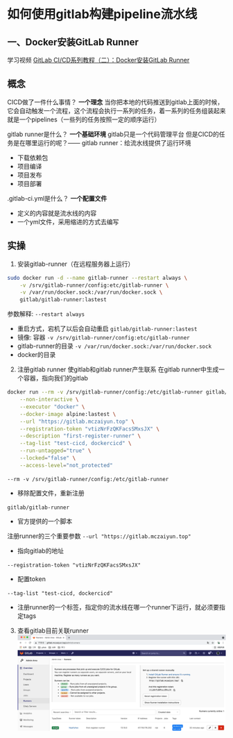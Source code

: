 # 如何使用gitlab构建pipeline流水线

## 一、Docker安装GitLab Runner

学习视频
[GitLab CI/CD系列教程（二）：Docker安装GitLab Runner](https://www.bilibili.com/video/BV185411c7bJ/?spm_id_from=333.788&vd_source=8ba6ed28327bb7cef4adc064e3b342c1)

## 概念

CICD做了一件什么事情？
**一个理念**
当你把本地的代码推送到gitlab上面的时候，它会自动触发一个流程，这个流程会执行一系列的任务，着一系列的任务组装起来就是一个pipelines（一些列的任务按照一定的顺序运行）

gitlab runner是什么？
**一个基础环境**
gitlab只是一个代码管理平台
但是CICD的任务是在哪里运行的呢？—— gitlab runner：给流水线提供了运行环境
- 下载依赖包
- 项目编译
- 项目发布
- 项目部署

.gitlab-ci.yml是什么？
**一个配置文件**
- 定义的内容就是流水线的内容
- 一个yml文件，采用缩进的方式去编写

## 实操
1.  安装gitlab-runner（在远程服务器上运行）
```bash
sudo docker run -d --name gitlab-runner --restart always \
    -v /srv/gitlab-runner/config:etc/gitlab-runner \
	-v /var/run/docker.sock:/var/run/docker.sock \
	gitlab/gitlab-runner:lastest
```
参数解释: 
`--restart always`
- 重启方式，宕机了以后会自动重启
`gitlab/gitlab-runner:lastest`
- 镜像: 容器
`-v /srv/gitlab-runner/config:etc/gitlab-runner`
- gitlab-runner的目录
`-v /var/run/docker.sock:/var/run/docker.sock`
- docker的目录

2. 注册gitlab runner
使gitlab和gitlab runner产生联系
在gitlab runner中生成一个容器，指向我们的gitlab

```bash
docker run --rm -v /srv/gitlab-runner/config:/etc/gitlab-runner gitlab/gitlab-runner register \
    --non-interactive \
    --executor "docker" \
    --docker-image alpine:lastest \
    --url "https://gitlab.mczaiyun.top" \
    --registration-token "vtizNrFzQKFacsSMxsJX" \
    --description "first-register-runner" \
    --tag-list "test-cicd, dockercicd" \
    --run-untagged="true" \
    --locked="false" \
    --access-level="not_protected"
```

`--rm -v /srv/gitlab-runner/config:/etc/gitlab-runner`
- 移除配置文件，重新注册

`gitlab/gitlab-runner`
- 官方提供的一个脚本

注册runner的三个重要参数
`--url "https://gitlab.mczaiyun.top" `
- 指向gitlab的地址

`--registration-token "vtizNrFzQKFacsSMxsJX"`
- 配置token 

`--tag-list "test-cicd, dockercicd"`
- 注册runner的一个标签，指定你的流水线在哪一个runner下运行，就必须要指定tags

3. 查看gitlab目前关联runner
![](./pic/gitlab_runner_admin.png)
